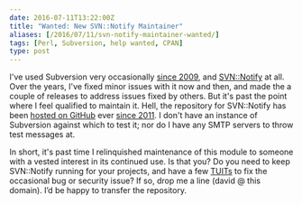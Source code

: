 ```yaml
--- 
date: 2016-07-11T13:22:00Z
title: "Wanted: New SVN::Notify Maintainer"
aliases: [/2016/07/11/svn-notify-maintainer-wanted/]
tags: [Perl, Subversion, help wanted, CPAN]
type: post
---
```


I've used Subversion very occasionally [since 2009], and [SVN::Notify] at
all. Over the years, I've fixed minor issues with it now and then, and made
the a couple of releases to address issues fixed by others. But it's past the
point where I feel qualified to maintain it. Hell, the repository for
SVN::Notify has been [hosted on GitHub] ever [since 2011]. I don't have an
instance of Subversion against which to test it; nor do I have any SMTP
servers to throw test messages at.

In short, it's past time I relinquished maintenance of this module to someone
with a vested interest in its continued use. Is that you? Do you need to keep
SVN::Notify running for your projects, and have a few [TUITs] to fix the
occasional bug or security issue? If so, drop me a line (david @ this domain).
I’d be happy to transfer the repository.

  [since 2009]: http://justatheory.com/computers/vcs/git/bricolage-svn-to-git.html
    "Just a Theory: “Migrating Bricolage Subversion to Git”"
  [SVN::Notify]: https://metacpan.org/release/SVN-Notify "SVN-Notify on MetaCPAN"
  [hosted on GitHub]: https://github.com/theory/svn-notify/
    "svn-notify Project on GitHub"
  [since 2011]: https://github.com/theory/svn-notify/commit/32347ad
    "SVN-Notify Commit: “Note move to GitHub.”"
  [TUITs]: https://en.wiktionary.org/wiki/tuit "Wictionary: “tuit”"
